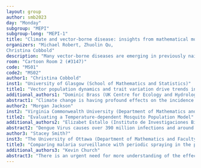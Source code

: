 ```yaml
---
layout: group
author: smb2023
day: "Monday"
subgroup: "MEPI"
subgroup-long: "MEPI-1"
title: "Climate and vector-borne disease: insights from mathematical modeling"
organizers: "Michael Robert, Zhuolin Qu,
Christina Cobbold"
description: "Many vector-borne diseases are emerging in previously naive areas, while other regions are experiencing a rapid intensification of endemic diseases. Although there are a number of factors driving the spread and intensity of vector-borne diseases, it is likely that climate is one of the primary drivers. Vector-borne diseases are particularly influenced by climate and changes therein because precipitation, temperature, and humidity play critical roles in vector life cycles, and these meteorological variables can also have an impact on pathogen life cycles and pathogen transmission. While it is widely accepted that changes in climate are influencing changes in vector-borne disease emergence, spread, and intensity, many questions remain about how these changes are impacting different diseases. Mathematical modeling is a particularly useful tool for investigating how meteorological variables influence different components of the vector life cycle, as well as the pathogen transmission cycle. Additionally, models can help us better understand how future changes in climate may impact disease transmission and how mitigation strategies may slow or prevent current and future spread. In this minisymposium, we focus on studies of climate and vector-borne disease through the lens of mathematical modeling. The minisymposium feature speakers utilizing various different modeling approaches to investigate questions about a number of different diseases."
room: "Cartoon Room 2 (#3147)"
code: "MS01"
code2: "MS02"
author1: "Christina Cobbold"
inst1: "University of Glasgow (School of Mathematics and Statistics)"
title1: "Vector population dynamics and trait variation drive trends in global disease incidence"
additional_authors1: "Dominic Brass (UK Centre for Ecology and Hydrology); Steven White (UK Centre for Ecology and Hydrology); Beth Purse (UK Centre for Ecology and Hydrology); David Ewing (Biomathematics and Statistics Scotland)"
abstract1: "Climate change is having profound effects on the incidence of vector borne disease. However, developing effective measures of disease risk on a global scale are challenged by the complex ways in which environmental variation acts in vector-host-pathogen systems. Current models over-simplify the interaction between vector traits and environmental variation and so risk mis-estimating disease risk. Here, we derive a mathematical model for Aedes albopictus, the vector of dengue, and demonstrate how the interaction of vector traits and population dynamics explain the location, magnitude and timing of historical dengue outbreaks. We find long lived individuals that developed under favourable conditions can persist within the population long after the environmental conditions that created them have passed and may consequently have a disproportionate effect on pathogen transmission dynamics that cannot be accounted for by approaches that omit trait dynamics."
author2: "Morgan Jackson"
inst2: "Virginia Commonwealth University (Department of Mathematics and Applied Mathematics)"
title2: "Evaluating a Temperature-dependent Mosquito Population Model"
additional_authors2: "Elizabet Estallo (Instituto de Investigaciones Biológicas y Tecnológicas, CONICET - Universidad Nacional de Córdoba, Centro de Investigaciones Entomológicas de Córdoba, Argentina); Cheng Ly (Virginia Commonwealth University); Michael Robert (Virginia Tech)"
abstract2: "Dengue Virus causes over 390 million infections and around 40,000 deaths each year. This virus is primarily transmitted by the mosquito Aedes aegypti. The life cycle of these mosquitos is significantly impacted by temperature, however, temperature in often neglected in mechanistic models. Predictive models of mosquito populations thus require the inclusion of temperature and are valuable for helping medical officials plan for the impact of outbreaks. Using mosquito and climate data collected in Córdoba, Argentina from 2010-2013, we developed a non-autonomous ordinary differential equations model that includes temperature dependent parameters associated with mosquito life history. We performed local sensitivity and identifiability analysis to determine which model parameters should be estimated. We explored the effects of incorporating temperature in different combinations of life history characteristics to find the most parsimonious model that includes temperature. Additionally, we estimated values for combinations of density-dependent parameters to improve the model fit. These parameters control nonlinear population regulation but are often difficult to estimate from data alone. We found that including even just three temperature-based parameters: eggs laid per adult female, development rate of juveniles to adults, and adult mortality rate, produced a model that matches the data well. Additionally, we fit a density-dependent parameter and combinations of density dependent parameters to improve the model fit. We discuss these results in the context of improving mosquito population and dengue epidemiological models."
author3: "Stacey Smith?"
inst3: "The University of Ottawa (Department of Mathematics and Faculty of Medicine)"
title3: "Comparing malaria surveillance with periodic spraying in the presence of insecticide-resistant mosquitoes: Should we spray regularly or based on human infections?"
additional_authors3: "Kevin Church"
abstract3: "There is an urgent need for more understanding of the effects of surveillance on malaria control. Indoor residual spraying has had beneficial effects on global malaria reduction, but resistance to the insecticide poses a threat to eradication. We develop a model of impulsive differential equations to account for a resistant strain of mosquitoes that is entirely immune to the insecticide. The impulse is triggered either due to periodic spraying or when a critical number of malaria cases are detected. For small mutation rates, the mosquito-only submodel exhibits either a single mutant-only equilibrium, a mutant-only equilibrium and a single coexistence equilibrium, or a mutant-only equilibrium and a pair of coexistence equilibria. Bistability is a likely outcome, while the effect of impulses is to introduce a saddle-node bifurcation, resulting in persistence of malaria in the form of impulsive periodic orbits. If certain parameters are small, triggering the insecticide based on number of malaria cases is asymptotically equivalent to spraying periodically."
---
```

